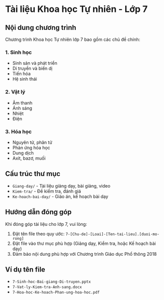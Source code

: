 # Tài liệu Khoa học Tự nhiên - Lớp 7

## Nội dung chương trình

Chương trình Khoa học Tự nhiên lớp 7 bao gồm các chủ đề chính:

### 1. Sinh học
- Sinh sản và phát triển
- Di truyền và biến dị
- Tiến hóa
- Hệ sinh thái

### 2. Vật lý
- Âm thanh
- Ánh sáng
- Nhiệt
- Điện

### 3. Hóa học
- Nguyên tử, phân tử
- Phản ứng hóa học
- Dung dịch
- Axit, bazơ, muối

## Cấu trúc thư mục

- `Giang-day/` - Tài liệu giảng dạy, bài giảng, video
- `Kiem-tra/` - Đề kiểm tra, đánh giá
- `Ke-hoach-bai-day/` - Giáo án, kế hoạch bài dạy

## Hướng dẫn đóng góp

Khi đóng góp tài liệu cho lớp 7, vui lòng:
1. Đặt tên file theo quy ước: `7-[Chu-de]-[Loai]-[Ten-tai-lieu].[duoi-mo-rong]`
2. Đặt file vào thư mục phù hợp (Giảng dạy, Kiểm tra, hoặc Kế hoạch bài dạy)
3. Đảm bảo nội dung phù hợp với Chương trình Giáo dục Phổ thông 2018

## Ví dụ tên file

- `7-Sinh-hoc-Bai-giang-Di-truyen.pptx`
- `7-Vat-ly-Kiem-tra-Anh-sang.docx`
- `7-Hoa-hoc-Ke-hoach-Phan-ung-hoa-hoc.pdf`
